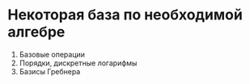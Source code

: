 # Некоторая база по необходимой алгебре
1) Базовые операции
2) Порядки, дискретные логарифмы
3) Базисы Гребнера

